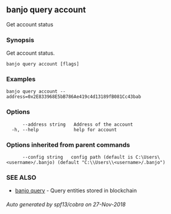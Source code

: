 ## banjo query account

Get account status

### Synopsis

Get account status.

```
banjo query account [flags]
```

### Examples

```
banjo query account --address=0x2E833968E5bB786Ae419c4d13189fB081Cc43bab
```

### Options

```
      --address string   Address of the account
  -h, --help             help for account
```

### Options inherited from parent commands

```
      --config string   config path (default is C:\Users\<username>/.banjo) (default "C:\\Users\\<username>/.banjo")
```

### SEE ALSO

* [banjo query](banjo_query.md)	 - Query entities stored in blockchain

###### Auto generated by spf13/cobra on 27-Nov-2018
